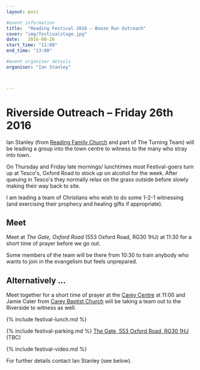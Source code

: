 ```yaml
---
layout: post

#event information
title:  "Reading Festival 2016 – Booze Run Outreach"
cover: "img/festivalstage.jpg"
date:   2016-08-26
start_time: "11:00"
end_time: "13:00"

#event organiser details
organiser: "Ian Stanley"



---
```


# Riverside Outreach – Friday 26th 2016

Ian Stanley (from [Reading Family Church](http://www.readingfamilychurch.org.uk) and part of The Turning Team) will be leading a group into the town centre to witness to the many who stray into town.

On Thursday and Friday late mornings/ lunchtimes most Festival-goers turn up at Tesco's, Oxford Road to stock up on alcohol for the week. After queuing in Tesco's they normally relax on the grass outside before slowly making their way back to site.

I am leading a team of Christians who wish to do some 1-2-1 witnessing (and exercising their prophecy and healing gifts if appropriate).

## Meet

Meet at *The Gate, Oxford Road* (553 Oxford Road, RG30 1HJ) at 11:30 for a short time of prayer before we go out.

Some members of the team  will be there from 10:30 to train anybody who wants to join in the evangelism but feels unprepared.

## Alternatively ...
Meet together for a short time of prayer at the [Carey Centre](http://www.careybaptistchurch.org.uk/about/contact/) at 11:00 and Jamie Cater from [Carey Baptist Church](http://www.careybaptistchurch.org.uk) will be taking a team out to the Riverside to witness as well.

{% include festival-lunch.md %}

{% include festival-parking.md %}
[The Gate, 553 Oxford Road, RG30 1HJ](http://www.thegate.uk.com/contact/) (TBC)

{% include festival-video.md %}

For further details contact Ian Stanley (see below).
